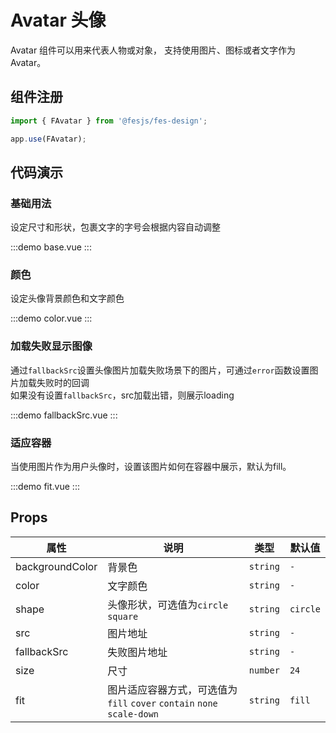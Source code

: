 # Avatar 头像

Avatar 组件可以用来代表人物或对象， 支持使用图片、图标或者文字作为 Avatar。

## 组件注册

```js
import { FAvatar } from '@fesjs/fes-design';

app.use(FAvatar);
```

## 代码演示

### 基础用法
设定尺寸和形状，包裹文字的字号会根据内容自动调整

:::demo
base.vue
:::

### 颜色
设定头像背景颜色和文字颜色

:::demo
color.vue
:::

### 加载失败显示图像
通过`fallbackSrc`设置头像图片加载失败场景下的图片，可通过`error`函数设置图片加载失败时的回调  
如果没有设置`fallbackSrc`，src加载出错，则展示loading

:::demo
fallbackSrc.vue
:::

### 适应容器
当使用图片作为用户头像时，设置该图片如何在容器中展示，默认为fill。

:::demo
fit.vue
:::

## Props

| 属性            | 说明                                                                    | 类型     | 默认值   |
| --------------- | ----------------------------------------------------------------------- | -------- | -------- |
| backgroundColor | 背景色                                                                  | `string` | `-`      |
| color           | 文字颜色                                                                | `string` | `-`      |
| shape           | 头像形状，可选值为`circle` `square`                                     | `string` | `circle` |
| src             | 图片地址                                                                | `string` | `-`      |
| fallbackSrc     | 失败图片地址                                                            | `string` | `-`      |
| size            | 尺寸                                                                    | `number` | `24`     |
| fit             | 图片适应容器方式，可选值为 `fill` `cover` `contain` `none` `scale-down` | `string` | `fill`   |


